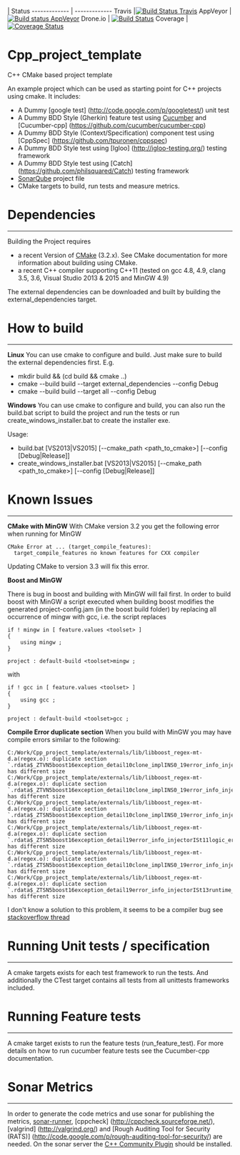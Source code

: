    | Status
------------- | -------------
Travis  |[![Build Status Travis](https://travis-ci.org/meshell/Cpp_project_template.png)](https://travis-ci.org/meshell/Cpp_project_template)
AppVeyor  | [![Build status AppVeyor](https://ci.appveyor.com/api/projects/status/u0axo813um798dc7?svg=true)](https://ci.appveyor.com/project/meshell/cpp-project-template)
Drone.io | [![Build Status](https://drone.io/github.com/meshell/Cpp_project_template/status.png)](https://drone.io/github.com/meshell/Cpp_project_template/latest)
Coverage | [![Coverage Status](https://coveralls.io/repos/meshell/Cpp_project_template/badge.svg?branch=master&service=github)](https://coveralls.io/github/meshell/Cpp_project_template?branch=master)

Cpp_project_template
======================

C++ CMake based project template

An example project which can be used as starting point for C++ projects using cmake. It includes:
* A Dummy [google test] (http://code.google.com/p/googletest/) unit test
* A Dummy BDD Style (Gherkin) feature test using [Cucumber](http://cukes.info/) and [Cucumber-cpp] (https://github.com/cucumber/cucumber-cpp)
* A Dummy BDD Style (Context/Specification) component test using [CppSpec] (https://github.com/tpuronen/cppspec)
* A Dummy BDD Style test using [Igloo] (http://igloo-testing.org/) testing framework
* A Dummy BDD Style test using [Catch] (https://github.com/philsquared/Catch) testing framework
* [SonarQube](http://www.sonarqube.org/) project file
* CMake targets to build, run tests and measure metrics.


# Dependencies
---------------
Building the Project requires
* a recent Version of [CMake](http://www.cmake.org/) (3.2.x). See CMake documentation for more information about building using CMake.
* a recent C++ compiler supporting C++11 (tested on gcc 4.8, 4.9, clang 3.5, 3.6, Visual Studio 2013 & 2015 and MinGW 4.9)

The external dependencies can be downloaded and built by building the external_dependencies target.

# How to build
--------------

__Linux__
You can use cmake to configure and build. Just make sure to build the external dependencies first.
E.g.
* mkdir build && (cd build && cmake ..)
* cmake --build build --target external_dependencies --config Debug
* cmake --build build --target all --config Debug

__Windows__
You can use cmake to configure and build, you can also run the build.bat script to build the project and run the tests or run create_windows_installer.bat to create the installer exe.

Usage:
* build.bat [VS2013|VS2015] [--cmake_path <path_to_cmake>] [--config [Debug|Release]]
* create_windows_installer.bat [VS2013|VS2015] [--cmake_path <path_to_cmake>] [--config [Debug|Release]]

# Known Issues
--------------
__CMake with MinGW__
With CMake version 3.2 you get the following error when running for MinGW
```
CMake Error at ... (target_compile_features):
  target_compile_features no known features for CXX compiler
```

Updating CMake to version 3.3 will fix this error.

__Boost and MinGW__

There is bug in boost and building with MinGW will fail first. In order to build boost with MinGW a script executed when building boost modifies the generated project-config.jam (in the boost build folder) by replacing all occurrence of mingw with gcc, i.e. the script replaces
```
if ! mingw in [ feature.values <toolset> ]
{
    using mingw ;
}

project : default-build <toolset>mingw ;
```

with

```
if ! gcc in [ feature.values <toolset> ]
{
    using gcc ;
}

project : default-build <toolset>gcc ;
```
__Compile Error duplicate section__
When you build with MinGW you may have compile errors similar to the following:
```
C:/Work/Cpp_project_template/externals/lib/libboost_regex-mt-d.a(regex.o): duplicate section `.rdata$_ZTVN5boost16exception_detail10clone_implINS0_19error_info_injectorISt11logic_errorEEEE[__ZTVN5boost16exception_detail10clone_implINS0_19error_info_injectorISt11logic_errorEEEE]' has different size
C:/Work/Cpp_project_template/externals/lib/libboost_regex-mt-d.a(regex.o): duplicate section `.rdata$_ZTVN5boost16exception_detail10clone_implINS0_19error_info_injectorISt13runtime_errorEEEE[__ZTVN5boost16exception_detail10clone_implINS0_19error_info_injectorISt13runtime_errorEEEE]' has different size
C:/Work/Cpp_project_template/externals/lib/libboost_regex-mt-d.a(regex.o): duplicate section `.rdata$_ZTSN5boost16exception_detail10clone_implINS0_19error_info_injectorISt11logic_errorEEEE[__ZTSN5boost16exception_detail10clone_implINS0_19error_info_injectorISt11logic_errorEEEE]' has different size
C:/Work/Cpp_project_template/externals/lib/libboost_regex-mt-d.a(regex.o): duplicate section `.rdata$_ZTSN5boost16exception_detail19error_info_injectorISt11logic_errorEE[__ZTSN5boost16exception_detail19error_info_injectorISt11logic_errorEE]' has different size
C:/Work/Cpp_project_template/externals/lib/libboost_regex-mt-d.a(regex.o): duplicate section `.rdata$_ZTSN5boost16exception_detail10clone_implINS0_19error_info_injectorISt13runtime_errorEEEE[__ZTSN5boost16exception_detail10clone_implINS0_19error_info_injectorISt13runtime_errorEEEE]' has different size
C:/Work/Cpp_project_template/externals/lib/libboost_regex-mt-d.a(regex.o): duplicate section `.rdata$_ZTSN5boost16exception_detail19error_info_injectorISt13runtime_errorEE[__ZTSN5boost16exception_detail19error_info_injectorISt13runtime_errorEE]' has different size
```
I don't know a solution to this problem, it seems to be a compiler bug see [stackoverflow thread](http://stackoverflow.com/questions/14181351/i-got-duplicate-section-errors-when-compiling-boost-regex-with-size-optimizati)

# Running Unit tests / specification
------------------------
A cmake targets exists for each test framework to run the tests. And additionally the CTest target contains all tests from all unittests frameworks included.

# Running Feature tests
------------------------
A cmake target exists to run the feature tests (run_feature_test).
For more details on how to run cucumber feature tests see the Cucumber-cpp documentation.

# Sonar Metrics
----------------
In order to generate the code metrics and use sonar for publishing the metrics, [sonar-runner](http://docs.codehaus.org/display/SONAR/Installing+and+Configuring+Sonar+Runner), [cppcheck] (http://cppcheck.sourceforge.net/), [valgrind] (http://valgrind.org/) and [Rough Auditing Tool for Security (RATS)] (http://code.google.com/p/rough-auditing-tool-for-security/) are needed.
On the sonar server the [C++ Community Plugin](http://docs.codehaus.org/pages/viewpage.action?pageId=185073817) should be installed.
